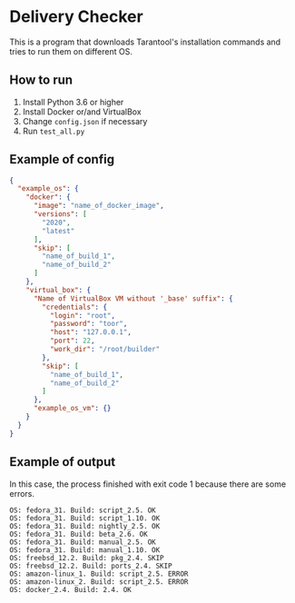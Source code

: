 # Delivery Checker

This is a program that downloads Tarantool's installation commands
and tries to run them on different OS.

## How to run

1. Install Python 3.6 or higher
2. Install Docker or/and VirtualBox
2. Change `config.json` if necessary
3. Run `test_all.py`

## Example of config

```json
{
  "example_os": {
    "docker": {
      "image": "name_of_docker_image",
      "versions": [
        "2020",
        "latest"
      ],
      "skip": [
        "name_of_build_1",
        "name_of_build_2"
      ]
    },
    "virtual_box": {
      "Name of VirtualBox VM without '_base' suffix": {
        "credentials": {
          "login": "root",
          "password": "toor",
          "host": "127.0.0.1",
          "port": 22,
          "work_dir": "/root/builder"
        },
        "skip": [
          "name_of_build_1",
          "name_of_build_2"
        ]
      },
      "example_os_vm": {}
    }
  }
}
```

## Example of output

In this case, the process finished with exit code 1 
because there are some errors.

```
OS: fedora_31. Build: script_2.5. OK
OS: fedora_31. Build: script_1.10. OK
OS: fedora_31. Build: nightly_2.5. OK
OS: fedora_31. Build: beta_2.6. OK
OS: fedora_31. Build: manual_2.5. OK
OS: fedora_31. Build: manual_1.10. OK
OS: freebsd_12.2. Build: pkg_2.4. SKIP
OS: freebsd_12.2. Build: ports_2.4. SKIP
OS: amazon-linux_1. Build: script_2.5. ERROR
OS: amazon-linux_2. Build: script_2.5. ERROR
OS: docker_2.4. Build: 2.4. OK
```
